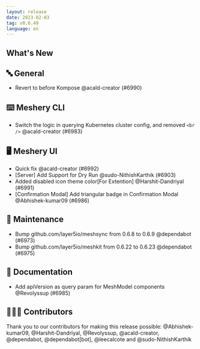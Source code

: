 ```yaml
---
layout: release
date: 2023-02-03
tag: v0.6.49
language: en
---
```


## What's New

## 🔤 General

- Revert to before Kompose @acald-creator (#6990)

## ⌨️ Meshery CLI

- Switch the logic in querying Kubernetes cluster config, and removed `<br />` @acald-creator (#6983)

## 🖥 Meshery UI

- Quick fix @acald-creator (#6992)
- [Server] Add Support for Dry Run @sudo-NithishKarthik (#6903)
- Added disabled icon theme color[For Extention] @Harshit-Dandriyal (#6991)
- [Confirmation Modal] Add triangular badge in Confirmation Modal @Abhishek-kumar09 (#6986)

## 🧰 Maintenance

- Bump github.com/layer5io/meshsync from 0.6.8 to 0.6.9 @dependabot (#6973)
- Bump github.com/layer5io/meshkit from 0.6.22 to 0.6.23 @dependabot (#6975)

## 📖 Documentation

- Add apiVersion as query param for MeshModel components @Revolyssup (#6985)

## 👨🏽‍💻 Contributors

Thank you to our contributors for making this release possible:
@Abhishek-kumar09, @Harshit-Dandriyal, @Revolyssup, @acald-creator, @dependabot, @dependabot[bot], @leecalcote and @sudo-NithishKarthik
